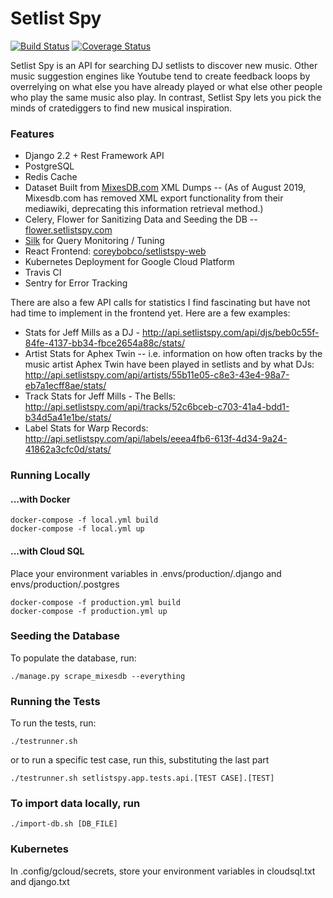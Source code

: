 # Setlist Spy

[![Build Status](https://travis-ci.org/coreybobco/setlistspy-api.svg?branch=master)](https://travis-ci.org/coreybobco/setlistspy-api) [![Coverage Status](https://coveralls.io/repos/github/coreybobco/setlistspy-api/badge.svg?branch=master)](https://coveralls.io/github/coreybobco/setlistspy-api?branch=master)

Setlist Spy is an API for searching DJ setlists to discover new music. Other music suggestion engines like Youtube tend to create feedback loops by overrelying on what else you have already played or what else other people who play the same music also play. In contrast, Setlist Spy lets you pick the minds of cratediggers to find new musical inspiration.

### Features
- Django 2.2 + Rest Framework API
- PostgreSQL
- Redis Cache
- Dataset Built from [MixesDB.com](http://mixesdb.com) XML Dumps -- (As of August 2019, Mixesdb.com has removed XML export functionality from their mediawiki, deprecating this information retrieval method.)
- Celery, Flower for Sanitizing Data and Seeding the DB -- [flower.setlistspy.com](http://flower.setlistspy.com:5555)
- [Silk](https://github.com/jazzband/django-silk) for Query Monitoring / Tuning
- React Frontend: [coreybobco/setlistspy-web](https://github.com/coreybobco/setlistspy-web)
- Kubernetes Deployment for Google Cloud Platform
- Travis CI
- Sentry for Error Tracking

There are also a few API calls for statistics I find fascinating but have not had time to implement in the frontend yet.
Here are a few examples:

- Stats for Jeff Mills as a DJ - http://api.setlistspy.com/api/djs/beb0c55f-84fe-4137-bb34-fbce2654a88c/stats/
- Artist Stats for Aphex Twin -- i.e. information on how often tracks by the music artist Aphex Twin have been played in setlists and by what DJs: http://api.setlistspy.com/api/artists/55b11e05-c8e3-43e4-98a7-eb7a1ecff8ae/stats/
- Track Stats for Jeff Mills - The Bells: http://api.setlistspy.com/api/tracks/52c6bceb-c703-41a4-bdd1-b34d5a41e1be/stats/
- Label Stats for Warp Records: http://api.setlistspy.com/api/labels/eeea4fb6-613f-4d34-9a24-41862a3cfc0d/stats/

### Running Locally 
#### ...with Docker
```
docker-compose -f local.yml build
docker-compose -f local.yml up
```
#### ...with Cloud SQL
Place your environment variables in .envs/production/.django and envs/production/.postgres
```
docker-compose -f production.yml build
docker-compose -f production.yml up
```

### Seeding the Database
To populate the database, run:
```
./manage.py scrape_mixesdb --everything
``` 

### Running the Tests
To run the tests, run:
```
./testrunner.sh
``` 
or to run a specific test case, run this, substituting the last part
```
./testrunner.sh setlistspy.app.tests.api.[TEST CASE].[TEST]
``` 

### To import data locally, run
```
./import-db.sh [DB_FILE]
``` 

### Kubernetes
In .config/gcloud/secrets, store your environment variables in cloudsql.txt and django.txt
